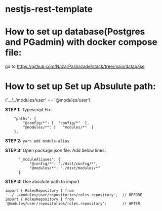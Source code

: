 # nestjs-rest-template

# How to set up database(Postgres and PGadmin) with docker compose file:
go to https://github.com/NazarPashazade/stack/tree/main/database


# How to set up Set up Absulute path:  
('.../../modules/user' == '@modules/user')

**STEP 1:** Typescript Fix:

```
    "paths": {
        "@config/*": [  "config/*"  ],
        "@modules/*": [   "modules/*"  ]
    },
```



**STEP 2:** ``` yarn add module-alias ```



**STEP 3:** Open package.json file. Add below lines:

 ```
       "_moduleAliases": {
            "@config/*": "./dist/config/*",
            "@modules/*": "./dist/modules/*"
       }
 ```


**STEP 3:** Use absolute path to import

```
import { RolesRepository } from '../../modules/user/repositories/roles.repository';  // BEFORE
import { RolesRepository } from '@modules/user/repositories/roles.repository';       // AFTER

```



